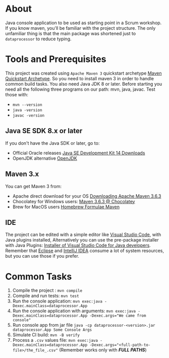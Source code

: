 # About #

Java console application to be used as starting point in a Scrum workshop. If you know maven, you'll be familiar with the project structure. The only unfamiliar thing is that the main package was shortened just to `dataprocessor` to reduce typing.

# Tools and Prerequisites #
This project was created using `Apache Maven 3` quickstart archetype [Maven Quickstart Archetype](https://maven.apache.org/archetypes/maven-archetype-quickstart/). So you need to install maven 3 in order to handle common build tasks. You also need Java JDK 8 or later. Before starting you need all the following three programs on our path: mvn, java, javac. Test those with:
* `mvn --version`
* `java -version`
* `javac -version`

## Java SE SDK 8.x or later ##
If you don't have the Java SDK or later, go to:
* Official Oracle releases [Java SE Development Kit 14 Downloads](https://www.oracle.com/java/technologies/javase-jdk14-downloads.html)
* OpenJDK alternative [OpenJDK](https://openjdk.java.net/)

## Maven 3.x ##
You can get Maven 3 from:
* Apache direct download for your OS [Downloading Apache Maven 3.6.3](https://maven.apache.org/download.cgi)
* Chocolatey for Windows users: [Maven
3.6.3 @ Chocolatey](https://chocolatey.org/packages/maven)
* Brew for MacOS users [Homebrew Formulae Maven](https://formulae.brew.sh/formula/maven#default)

## IDE ##
The project can be edited with a simple editor like [Visual Studio Code](https://code.visualstudio.com/download), with Java plugins installed, Alternatively you can use the pre-package installer with Java Plugins:  [Installer of Visual Studio Code for Java developers](https://aka.ms/vscode-java-installer-win). Remember that [Eclipse](https://www.eclipse.org/downloads/packages/release/kepler/sr1/eclipse-ide-java-developers) and [IntelliJ IDEA](https://www.jetbrains.com/idea/download/#section=windows) consume a lot of system resources, but you can use those if you prefer.

# Common Tasks #

1. Compile the project : `mvn compile`
2. Compile and run tests: `mvn test`
3. Run the console application: `mvn exec:java -Dexec.mainClass=dataprocessor.App`
4. Run the console application with arguments: `mvn exec:java -Dexec.mainClass=dataprocessor.App -Dexec.args="We came from console"`
5. Run console app from jar file `java -cp dataprocessor-<version>.jar dataprocessor.App Some Console Args`
6. Simulate CI build: `mvn -B verify`
7. Process a `.csv` values file: `mvn exec:java -Dexec.mainClass=dataprocessor.App -Dexec.args="<full-path-to-file>/the_file_.csv"` (Remember works only with ***FULL PATHS***)